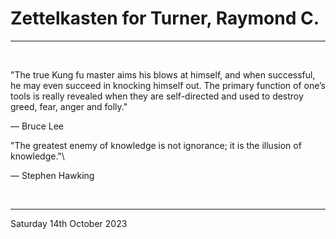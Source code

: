 # Zettelkasten for Turner, Raymond C.

---

</br>

"The true Kung fu master aims his blows at himself, and when successful, he may even succeed in knocking himself out. The primary function of one’s tools is really revealed when they are self-directed and used to destroy greed, fear, anger and folly."

― Bruce Lee

"The greatest enemy of knowledge is not ignorance; it is the illusion of knowledge."\

―  Stephen Hawking

</br>

---

Saturday 14th October 2023
